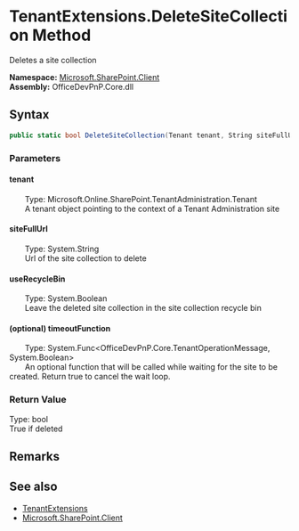 # TenantExtensions.DeleteSiteCollection Method  
 Deletes a site collection   

**Namespace:** [Microsoft.SharePoint.Client](Microsoft.SharePoint.Client.md)  
**Assembly:** OfficeDevPnP.Core.dll  
## Syntax
```C#
public static bool DeleteSiteCollection(Tenant tenant, String siteFullUrl, Boolean useRecycleBin, Func<TenantOperationMessage, Boolean> timeoutFunction)
```
### Parameters
#### tenant  
&emsp;&emsp;Type: Microsoft.Online.SharePoint.TenantAdministration.Tenant  
&emsp;&emsp;A tenant object pointing to the context of a Tenant Administration site  

  

#### siteFullUrl  
&emsp;&emsp;Type: System.String  
&emsp;&emsp;Url of the site collection to delete  

  

#### useRecycleBin  
&emsp;&emsp;Type: System.Boolean  
&emsp;&emsp;Leave the deleted site collection in the site collection recycle bin  

  

#### (optional) timeoutFunction  
&emsp;&emsp;Type: System.Func&lt;OfficeDevPnP.Core.TenantOperationMessage, System.Boolean&gt;  
&emsp;&emsp;An optional function that will be called while waiting for the site to be created. Return true to cancel the wait loop.  

  

### Return Value
Type: bool  
True if deleted  


## Remarks
  
## See also
- [TenantExtensions](Microsoft.SharePoint.Client.TenantExtensions.md) 
- [Microsoft.SharePoint.Client](Microsoft.SharePoint.Client.md) 
